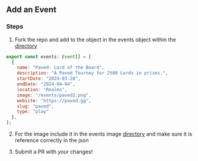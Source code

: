 ## Add an Event

### Steps

1. Fork the repo and add to the object in the events object within the [directory](https://github.com/BibliothecaDAO/RealmsWorld/blob/main/apps/nextjs/src/constants/events.ts)

```js
export const events: Event[] = [
  {
    name: "Paved: Lord of the Board",
    description: "A Paved Tourney for 2500 Lords in prizes.",
    startDate: "2024-03-28",
    endDate: "2024-04-04",
    location: "Realms",
    image: "/events/paved2.png",
    website: "https://paved.gg",
    slug: "paved",
    type: "play"
  },
];
```

2. For the image include it in the events image [directory](https://github.com/BibliothecaDAO/RealmsWorld/tree/main/apps/nextjs/public/events) and make sure it is reference correctly in the json

3. Submit a PR with your changes!

